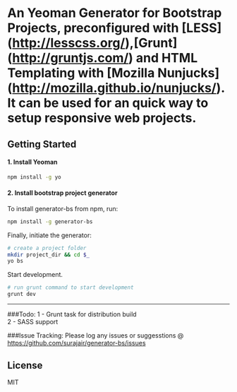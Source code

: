 # An Yeoman Generator for Bootstrap Projects, preconfigured with [LESS] (http://lesscss.org/),[Grunt] (http://gruntjs.com/) and HTML Templating with [Mozilla Nunjucks] (http://mozilla.github.io/nunjucks/). It can be used for an quick way to setup responsive web projects. 


## Getting Started

#### 1. Install Yeoman

```bash
npm install -g yo
``` 

#### 2. Install bootstrap project generator

To install generator-bs from npm, run:

```bash
npm install -g generator-bs
```

Finally, initiate the generator:

```bash
# create a project folder
mkdir project_dir && cd $_
yo bs
```

Start development.

```bash
# run grunt command to start development
grunt dev
```
-----------

###Todo: 
1 - Grunt task for distribution build <br />
2 - SASS support <br />

###Issue Tracking:
Please log any issues or suggesstions @ https://github.com/surajair/generator-bs/issues

## License

MIT
